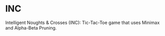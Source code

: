 INC
===

Intelligent Noughts &amp; Crosses (INC):  Tic-Tac-Toe game that uses Minimax and Alpha-Beta Pruning.

